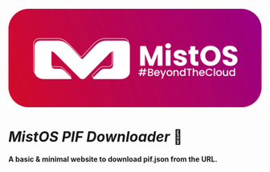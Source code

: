 ![Mist](https://raw.githubusercontent.com/yusufnoor786/pifweb/refs/heads/main/images/banner-round.webp)
# <b> <i> MistOS PIF Downloader </i>💖
A basic & minimal website to download pif.json from the URL.
